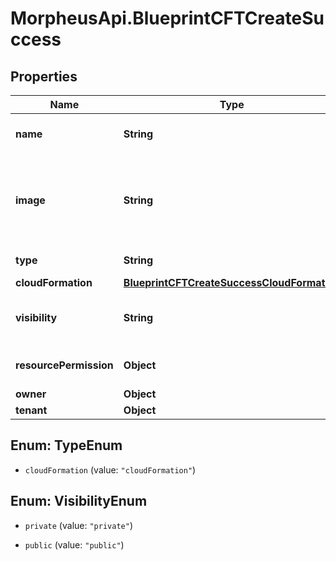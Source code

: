 # MorpheusApi.BlueprintCFTCreateSuccess

## Properties

Name | Type | Description | Notes
------------ | ------------- | ------------- | -------------
**name** | **String** | A name for the blueprint | [optional] 
**image** | **String** | Path to display image. Defaults to an internal Morpheus image. | [optional] 
**type** | **String** | Blueprint Type | [optional] 
**cloudFormation** | [**BlueprintCFTCreateSuccessCloudFormation**](BlueprintCFTCreateSuccessCloudFormation.md) |  | [optional] 
**visibility** | **String** | Private or Public Access | [optional] [default to &#39;private&#39;]
**resourcePermission** | **Object** | Resource Permission Block | [optional] 
**owner** | **Object** | Owner | [optional] 
**tenant** | **Object** | Tenant | [optional] 



## Enum: TypeEnum


* `cloudFormation` (value: `"cloudFormation"`)





## Enum: VisibilityEnum


* `private` (value: `"private"`)

* `public` (value: `"public"`)




